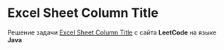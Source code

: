 # Excel Sheet Column Title
Решение задачи [Excel Sheet Column Title](https://leetcode.com/problems/excel-sheet-column-title/) с сайта **LeetCode** на языке **Java**